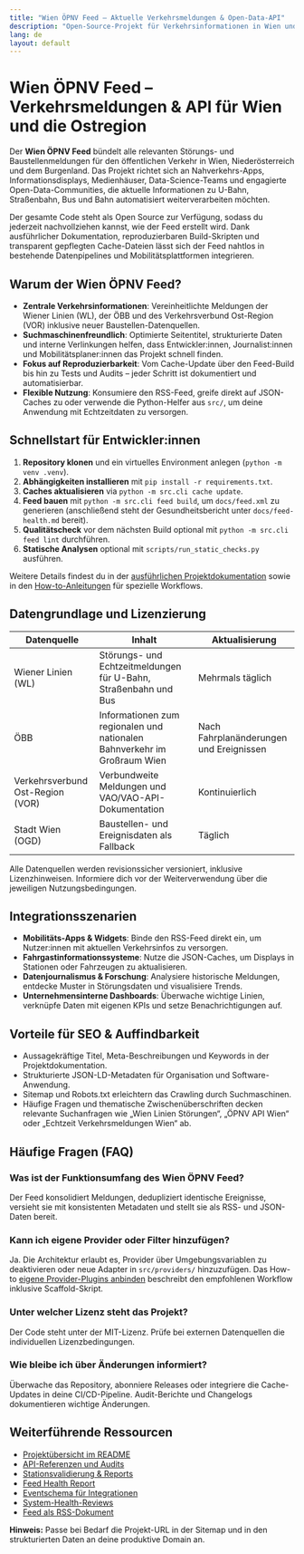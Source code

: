 ```yaml
---
title: "Wien ÖPNV Feed – Aktuelle Verkehrsmeldungen & Open-Data-API"
description: "Open-Source-Projekt für Verkehrsinformationen in Wien und der Ostregion: RSS-Feed, JSON-Daten, Dokumentation & Entwickler-Tools."
lang: de
layout: default
---
```


<meta name="keywords" content="Wien ÖPNV, Verkehr Wien, Störungen Wiener Linien, Verkehrsverbund Ost-Region, ÖPNV API, Verkehrsmeldungen Wien, Öffentlicher Verkehr Österreich, Echtzeit Verkehr Wien, Wien Linien Störungen, VOR Meldungen">

# Wien ÖPNV Feed – Verkehrsmeldungen & API für Wien und die Ostregion

Der **Wien ÖPNV Feed** bündelt alle relevanten Störungs- und Baustellenmeldungen für den öffentlichen Verkehr in Wien, Niederösterreich und dem Burgenland. Das Projekt richtet sich an Nahverkehrs-Apps, Informationsdisplays, Medienhäuser, Data-Science-Teams und engagierte Open-Data-Communities, die aktuelle Informationen zu U-Bahn, Straßenbahn, Bus und Bahn automatisiert weiterverarbeiten möchten.

Der gesamte Code steht als Open Source zur Verfügung, sodass du jederzeit nachvollziehen kannst, wie der Feed erstellt wird. Dank ausführlicher Dokumentation, reproduzierbaren Build-Skripten und transparent gepflegten Cache-Dateien lässt sich der Feed nahtlos in bestehende Datenpipelines und Mobilitätsplattformen integrieren.

## Warum der Wien ÖPNV Feed?

- **Zentrale Verkehrsinformationen**: Vereinheitlichte Meldungen der Wiener Linien (WL), der ÖBB und des Verkehrsverbund Ost-Region (VOR) inklusive neuer Baustellen-Datenquellen.
- **Suchmaschinenfreundlich**: Optimierte Seitentitel, strukturierte Daten und interne Verlinkungen helfen, dass Entwickler:innen, Journalist:innen und Mobilitätsplaner:innen das Projekt schnell finden.
- **Fokus auf Reproduzierbarkeit**: Vom Cache-Update über den Feed-Build bis hin zu Tests und Audits – jeder Schritt ist dokumentiert und automatisierbar.
- **Flexible Nutzung**: Konsumiere den RSS-Feed, greife direkt auf JSON-Caches zu oder verwende die Python-Helfer aus `src/`, um deine Anwendung mit Echtzeitdaten zu versorgen.

## Schnellstart für Entwickler:innen

1. **Repository klonen** und ein virtuelles Environment anlegen (`python -m venv .venv`).
2. **Abhängigkeiten installieren** mit `pip install -r requirements.txt`.
3. **Caches aktualisieren** via `python -m src.cli cache update`.
4. **Feed bauen** mit `python -m src.cli feed build`, um `docs/feed.xml` zu generieren (anschließend steht der Gesundheitsbericht unter `docs/feed-health.md` bereit).
5. **Qualitätscheck** vor dem nächsten Build optional mit `python -m src.cli feed lint` durchführen.
6. **Statische Analysen** optional mit `scripts/run_static_checks.py` ausführen.

Weitere Details findest du in der [ausführlichen Projektdokumentation](../README.md) sowie in den [How-to-Anleitungen](how-to/) für spezielle Workflows.

## Datengrundlage und Lizenzierung

| Datenquelle | Inhalt | Aktualisierung |
|-------------|--------|----------------|
| Wiener Linien (WL) | Störungs- und Echtzeitmeldungen für U-Bahn, Straßenbahn und Bus | Mehrmals täglich | 
| ÖBB | Informationen zum regionalen und nationalen Bahnverkehr im Großraum Wien | Nach Fahrplanänderungen und Ereignissen |
| Verkehrsverbund Ost-Region (VOR) | Verbundweite Meldungen und VAO/VAO-API-Dokumentation | Kontinuierlich |
| Stadt Wien (OGD) | Baustellen- und Ereignisdaten als Fallback | Täglich |

Alle Datenquellen werden revisionssicher versioniert, inklusive Lizenzhinweisen. Informiere dich vor der Weiterverwendung über die jeweiligen Nutzungsbedingungen.

## Integrationsszenarien

- **Mobilitäts-Apps & Widgets**: Binde den RSS-Feed direkt ein, um Nutzer:innen mit aktuellen Verkehrsinfos zu versorgen.
- **Fahrgastinformationssysteme**: Nutze die JSON-Caches, um Displays in Stationen oder Fahrzeugen zu aktualisieren.
- **Datenjournalismus & Forschung**: Analysiere historische Meldungen, entdecke Muster in Störungsdaten und visualisiere Trends.
- **Unternehmensinterne Dashboards**: Überwache wichtige Linien, verknüpfe Daten mit eigenen KPIs und setze Benachrichtigungen auf.

## Vorteile für SEO & Auffindbarkeit

- Aussagekräftige Titel, Meta-Beschreibungen und Keywords in der Projektdokumentation.
- Strukturierte JSON-LD-Metadaten für Organisation und Software-Anwendung.
- Sitemap und Robots.txt erleichtern das Crawling durch Suchmaschinen.
- Häufige Fragen und thematische Zwischenüberschriften decken relevante Suchanfragen wie „Wien Linien Störungen“, „ÖPNV API Wien“ oder „Echtzeit Verkehrsmeldungen Wien“ ab.

## Häufige Fragen (FAQ)

### Was ist der Funktionsumfang des Wien ÖPNV Feed?
Der Feed konsolidiert Meldungen, dedupliziert identische Ereignisse, versieht sie mit konsistenten Metadaten und stellt sie als RSS- und JSON-Daten bereit.

### Kann ich eigene Provider oder Filter hinzufügen?
Ja. Die Architektur erlaubt es, Provider über Umgebungsvariablen zu deaktivieren oder neue Adapter in `src/providers/` hinzuzufügen. Das How-to [eigene Provider-Plugins anbinden](how-to/provider_plugins.md) beschreibt den empfohlenen Workflow inklusive Scaffold-Skript.

### Unter welcher Lizenz steht das Projekt?
Der Code steht unter der MIT-Lizenz. Prüfe bei externen Datenquellen die individuellen Lizenzbedingungen.

### Wie bleibe ich über Änderungen informiert?
Überwache das Repository, abonniere Releases oder integriere die Cache-Updates in deine CI/CD-Pipeline. Audit-Berichte und Changelogs dokumentieren wichtige Änderungen.

## Weiterführende Ressourcen

- [Projektübersicht im README](../README.md)
- [API-Referenzen und Audits](reference/)
- [Stationsvalidierung & Reports](stations_validation_report.md)
- [Feed Health Report](feed-health.md)
- [Eventschema für Integrationen](schema/events.schema.json)
- [System-Health-Reviews](system_health_review.md)
- [Feed als RSS-Dokument](feed.xml)

<script type="application/ld+json">
{
  "@context": "https://schema.org",
  "@type": "SoftwareApplication",
  "name": "Wien ÖPNV Feed",
  "applicationCategory": "DataFeed",
  "operatingSystem": "Cross-platform",
  "offers": {
    "@type": "Offer",
    "price": "0",
    "priceCurrency": "EUR"
  },
  "creator": {
    "@type": "Organization",
    "name": "Wien ÖPNV Projektteam"
  },
  "description": "Open-Source-Projekt zur Aggregation und Bereitstellung von Verkehrsmeldungen für Wien, Niederösterreich und das Burgenland via RSS und JSON.",
  "url": "https://wien-oepnv.github.io/",
  "softwareVersion": "1.0",
  "keywords": [
    "Wien Linien Störungen",
    "ÖPNV Wien",
    "Verkehrsmeldungen Wien",
    "VOR API",
    "ÖBB Verkehr"
  ]
}
</script>

<footer class="page-footer">
  <p><strong>Hinweis:</strong> Passe bei Bedarf die Projekt-URL in der Sitemap und in den strukturierten Daten an deine produktive Domain an.</p>
</footer>
